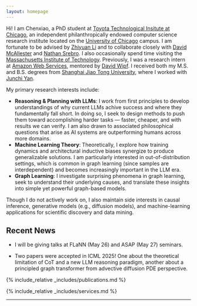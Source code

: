 ```yaml
---
layout: homepage
---
```


Hi! I am Chenxiao, a PhD student at [Toyota Technological Insitute at Chicago](https://www.ttic.edu), an independent philanthropically endowed computer science research institute located on the [University of Chicago](https://www.uchicago.edu/en) campus. I am fortunate to be advised by [Zhiyuan Li](http://zhiyuanli.ttic.edu) and to collaborate closely with [David McAllester](https://home.ttic.edu/~dmcallester/) and [Nathan Srebro](https://nati.ttic.edu). I also occasionally spend time visiting the [Massachusetts Institute of Technology](https://www.mit.edu). Previously, I was a research intern at [Amazon Web Services](https://www.amazonaws.cn/en/ailab/), mentored by [David Wipf](http://www.davidwipf.com/). I received both my M.S. and B.S. degrees from [Shanghai Jiao Tong University](https://en.sjtu.edu.cn), where I worked with [Junchi Yan](https://thinklab.sjtu.edu.cn). 

My primary research interests include:

* **Reasoning & Planning with LLMs**: I work from first principles to develop understandings of why current LLMs achive success and where they fundamentally fall short. In doing so, I seek to design methods to push them toward accomplishing harder tasks — faster, cheaper, and with results we can verify. I am also drawn to associated philosophical questions that arise as AI systems are outperforming humans across more domains.
* **Machine Learning Theory**: Theoretically, I explore how training dynamics and architectural inductive biases synergize to produce generalizable solutions. I am particularly interested in out-of-distribution settings, which is common in graph learning (since samples are interdependent) and becomes increasingly important in the LLM era.
* **Graph Learning**: I investigate surprising phenomena in graph learning, seek to understand their underlying causes, and translate these insights into simple yet powerful graph-based models. 

Though I do not actively work on, I also maintain side interests in causal inference, generative models (e.g., diffusion models), and machine-learning applications for scientific discovery and data mining.


## Recent News

* I will be giving talks at FLaNN (May 26) and ASAP (May 27) seminars.

* Two papers were accepted in ICML 2025! One about the theoretical limitation of CoT and a new LLM reasoning paradigm, another about a principled graph transformer from advective diffusion PDE perspective.

{% include_relative _includes/publications.md %}

{% include_relative _includes/services.md %}

<!-- ## Misc -->


---

